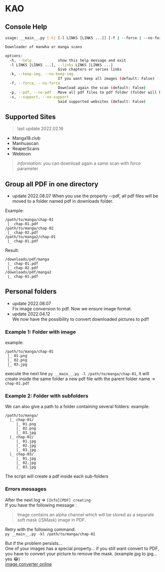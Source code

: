 # KAO
## Console Help
```bash
usage: __main__.py [-h] [-l LINKS [LINKS ...]] [-f | --force | --no-force] [-s | --support | --no-support]

Downloader of manwha or manga scans

options:
  -h, --help            show this help message and exit
  -l LINKS [LINKS ...], --links LINKS [LINKS ...]
                        Give chapters or series links
  -k, --keep-img, --no-keep-img
                        If you want keep all images (default: False)
  -f, --force, --no-force
                        Download again the scan (default: False)                 
  -p, --pdf, --no-pdf   Move all pdf files to pdf folder (folder will be created if not exists at the root of the downloads folder) (default: False)
  -s, --support, --no-support
                        Said supported websites (default: False)
```

## Supported Sites
> last update 2022.02.16
* Manga18.club
* Manhuascan
* ReaperScans
* Webtoon

> *information*: you can download again a same scan with force parameter
## Group all PDF in one directory
* update 2022.08.07
When you use the property --pdf, all pdf files will be moved to a folder named pdf in downloads folder.

Example:
```
/path/to/manga/chap-01
 |_ chap-01.pdf
/path/to/manga/chap-02
 |_ chap-02.pdf
/path/to/manga2/chap-01
 |_ chap-01.pdf
```

Result:
```
/downloads/pdf/manga
 |_ chap-01.pdf
 |_ chap-02.pdf
/downloads/pdf/manga2
 |_ chap-01.pdf
```

## Personal folders
* update 2022.08.07  
Fix image conversion to pdf. Now we ensure image format.
* update 2022.04.12  
We now have the possibility to convert downloaded pictures to pdf!

### Example 1: Folder with image
example:
```
/path/to/manga/chap-01
 |_ 01.png
 |_ 02.png
 |_ 03.jpg
```

execute the next line `py __main__.py -l /path/to/manga/chap-01`, it will create inside the same folder a new pdf file with the parent folder name -> `chap-01.pdf`

### Example 2: Folder with subfolders 
We can also give a path to a folder containing several folders:
example:
```
/path/to/manga/
  |_ chap-01/
     |_ 01.png
     |_ 02.png
     |_ 03.jpg
  |_ chap-02/
     |_ 01.jpg
     |_ 02.jpg
     |_ 03.jpg
  |_ chap-03/
     |_ 01.jpg
     |_ 02.jpg
     |_ 03.jpg
```

The script will create a pdf inside each sub-folders
  
### Errors messages
After the next log => `[Info][PDF] creating`    
If you have the following message :   
> Image contains an alpha channel which will be stored as a separate soft mask (/SMask) image in PDF.

Retry with the following command:  
  `py __main__.py -kl /path/to/manga/chap-01`

But if the problem persists...  
One of your images has a special property... if you still want convert to PDF, you have to convert your picture to remove the mask.
(example jpg to jpg... yes 😂)    
[image converter online](https://convertio.co/image-converter/)
